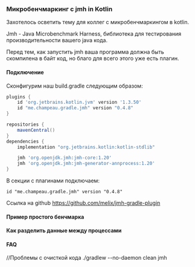 ### Микробенчмаркинг с jmh in Kotlin

Захотелось осветить тему для коллег с микробенчмаркингом в kotlin.

Jmh - Java Microbenchmark Harness, библиотека для тестирования производительности вашего java кода.

Перед тем, как запустить jmh ваша программа должна быть скомпилена в байт код,
но благо для всего этого уже есть плагин.

#### Подключение 

Сконфигурим наш build.gradle следующим образом:

```groovy
plugins {
    id 'org.jetbrains.kotlin.jvm' version '1.3.50'
    id "me.champeau.gradle.jmh" version "0.4.8"
}

repositories {
    mavenCentral()
}
dependencies {
    implementation "org.jetbrains.kotlin:kotlin-stdlib"

    jmh 'org.openjdk.jmh:jmh-core:1.20'
    jmh 'org.openjdk.jmh:jmh-generator-annprocess:1.20'
}
```
В секции с плагинами подключаем: 
```
id "me.champeau.gradle.jmh" version "0.4.8"
```
Ссылка на github https://github.com/melix/jmh-gradle-plugin

#### Пример простого бенчмарка


#### Как разделить данные между процессами

#### FAQ

//Проблемы с очисткой кода
./gradlew --no-daemon clean jmh

